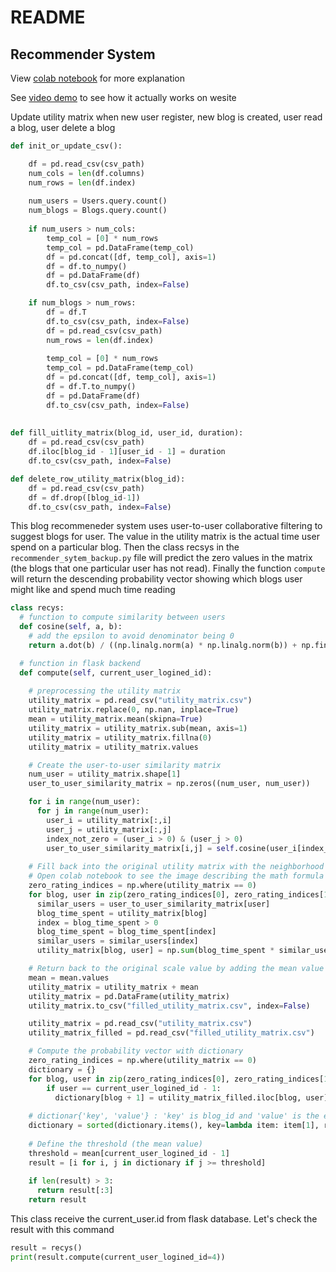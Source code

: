 # README
## Recommender System

View [colab notebook](https://github.com/Hackathon-LHP-Team/Virtual-Therapist/blob/main/Deep%20Learning%20training/model_v1.1/Recommender_System.ipynb) for more explanation

See [video demo](https://youtu.be/60lsw11DEyM) to see how it actually works on wesite

Update utility matrix when new user register, new blog is created, user read a blog, user delete a blog

```python
def init_or_update_csv():

    df = pd.read_csv(csv_path)
    num_cols = len(df.columns)
    num_rows = len(df.index)
    
    num_users = Users.query.count()
    num_blogs = Blogs.query.count()
        
    if num_users > num_cols:
        temp_col = [0] * num_rows
        temp_col = pd.DataFrame(temp_col)
        df = pd.concat([df, temp_col], axis=1)
        df = df.to_numpy()
        df = pd.DataFrame(df)
        df.to_csv(csv_path, index=False)

    if num_blogs > num_rows:
        df = df.T
        df.to_csv(csv_path, index=False)
        df = pd.read_csv(csv_path)
        num_rows = len(df.index)
        
        temp_col = [0] * num_rows
        temp_col = pd.DataFrame(temp_col)
        df = pd.concat([df, temp_col], axis=1)
        df = df.T.to_numpy()
        df = pd.DataFrame(df)
        df.to_csv(csv_path, index=False)
        
        
def fill_uitlity_matrix(blog_id, user_id, duration):
    df = pd.read_csv(csv_path)
    df.iloc[blog_id - 1][user_id - 1] = duration
    df.to_csv(csv_path, index=False)

def delete_row_utility_matrix(blog_id):
    df = pd.read_csv(csv_path)
    df = df.drop([blog_id-1])
    df.to_csv(csv_path, index=False)
```

This blog recommeneder system uses user-to-user collaborative filtering to suggest blogs for user. The value in the utility matrix is the actual time user spend on a particular blog. Then the class recsys in the `recommender_sytem_backup.py` file will predict the zero values in the matrix (the blogs that one particular user has not read). Finally the function `compute` will return the descending probability vector showing which blogs user might like and spend much time reading

```python
class recys:
  # function to compute similarity between users
  def cosine(self, a, b):
    # add the epsilon to avoid denominator being 0
    return a.dot(b) / ((np.linalg.norm(a) * np.linalg.norm(b)) + np.finfo(np.float64).eps)

  # function in flask backend
  def compute(self, current_user_logined_id):
    
    # preprocessing the utility matrix 
    utility_matrix = pd.read_csv("utility_matrix.csv")
    utility_matrix.replace(0, np.nan, inplace=True)
    mean = utility_matrix.mean(skipna=True)
    utility_matrix = utility_matrix.sub(mean, axis=1)
    utility_matrix = utility_matrix.fillna(0)
    utility_matrix = utility_matrix.values

    # Create the user-to-user similarity matrix
    num_user = utility_matrix.shape[1]
    user_to_user_similarity_matrix = np.zeros((num_user, num_user))

    for i in range(num_user):
      for j in range(num_user):
        user_i = utility_matrix[:,i]
        user_j = utility_matrix[:,j]
        index_not_zero = (user_i > 0) & (user_j > 0)
        user_to_user_similarity_matrix[i,j] = self.cosine(user_i[index_not_zero], user_j[index_not_zero])
      
    # Fill back into the original utility matrix with the neighborhood colloborative filtering formula
    # Open colab notebook to see the image describing the math formula
    zero_rating_indices = np.where(utility_matrix == 0)
    for blog, user in zip(zero_rating_indices[0], zero_rating_indices[1]):
      similar_users = user_to_user_similarity_matrix[user]
      blog_time_spent = utility_matrix[blog]
      index = blog_time_spent > 0
      blog_time_spent = blog_time_spent[index]
      similar_users = similar_users[index]
      utility_matrix[blog, user] = np.sum(blog_time_spent * similar_users) / (np.sum(similar_users) + np.finfo(np.float64).eps)

    # Return back to the original scale value by adding the mean value
    mean = mean.values
    utility_matrix = utility_matrix + mean
    utility_matrix = pd.DataFrame(utility_matrix)
    utility_matrix.to_csv("filled_utility_matrix.csv", index=False) 

    utility_matrix = pd.read_csv("utility_matrix.csv")
    utility_matrix_filled = pd.read_csv("filled_utility_matrix.csv")

    # Compute the probability vector with dictionary
    zero_rating_indices = np.where(utility_matrix == 0)
    dictionary = {}
    for blog, user in zip(zero_rating_indices[0], zero_rating_indices[1]):
        if user == current_user_logined_id - 1:
          dictionary[blog + 1] = utility_matrix_filled.iloc[blog, user]
        
    # dictionar{'key', 'value'} : 'key' is blog_id and 'value' is the estimated time user spend on that blog
    dictionary = sorted(dictionary.items(), key=lambda item: item[1], reverse=True) 
    
    # Define the threshold (the mean value)
    threshold = mean[current_user_logined_id - 1]
    result = [i for i, j in dictionary if j >= threshold]
    
    if len(result) > 3:
      return result[:3]
    return result
```

This class receive the current_user.id from flask database. Let's check the result with this command

```python
result = recys()
print(result.compute(current_user_logined_id=4))
```